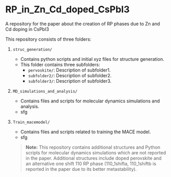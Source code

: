 # RP_in_Zn_Cd_doped_CsPbI3
A repository for the paper about the creation of RP phases due to Zn and Cd doping in CsPbI3

This repository consists of three folders:

1. `struc_generation/`
    - Contains python scripts and initial xyz files for structure generation.
    - This folder contains three subfolders:
        - `pervoskite/`: Description of subfolder1.
        - `subfolder2/`: Description of subfolder2.
        - `subfolder3/`: Description of subfolder3.

2. `MD_simulations_and_analysis/`
    - Contains files and scripts for molecular dynamics simulations and analysis.
    - sfg

3. `Train_macemodel/`
    - Contains files and scripts related to training the MACE model.
    - sfg


    > **Note:** This repository contains additional structures and Python scripts for molecular dynamics simulations which are not reported in the paper. Additional structures include doped perovskite and an alternative one shift 110 RP phase (110_1shifta, 110_1shiftb is reported in the paper due to its better metastability).